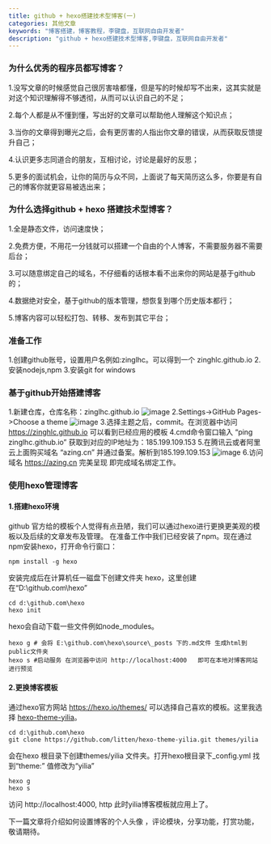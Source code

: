 ```yaml
---
title: github + hexo搭建技术型博客(一)
categories: 其他文章
keywords: "博客搭建，博客教程，李键盘，互联网自由开发者"
description: "github + hexo搭建技术型博客,李键盘，互联网自由开发者"
---
```

### 为什么优秀的程序员都写博客？

1.没写文章的时候感觉自己很厉害啥都懂，但是写的时候却写不出来，这其实就是对这个知识理解得不够透彻，从而可以认识自己的不足；
  
2.每个人都是从不懂到懂，写出好的文章可以帮助他人理解这个知识点；

3.当你的文章得到曝光之后，会有更厉害的人指出你文章的错误，从而获取反馈提升自己；

4.认识更多志同道合的朋友，互相讨论，讨论是最好的反思；

5.更多的面试机会，让你的简历与众不同，上面说了每天简历这么多，你要是有自己的博客你就更容易被选出来；

<!--more-->

### 为什么选择github + hexo 搭建技术型博客？

 
1.全是静态文件，访问速度快；

2.免费方便，不用花一分钱就可以搭建一个自由的个人博客，不需要服务器不需要后台；

3.可以随意绑定自己的域名，不仔细看的话根本看不出来你的网站是基于github的；

4.数据绝对安全，基于github的版本管理，想恢复到哪个历史版本都行；

5.博客内容可以轻松打包、转移、发布到其它平台；

### 准备工作
1.创建github账号，设置用户名例如:zinglhc。可以得到一个 zinghlc.github.io
2.安装nodejs,npm
3.安装git for windows
### 基于github开始搭建博客
1.新建仓库，仓库名称：zinglhc.github.io
![image](http://file.azing.cn/1.png)
2.Settings->GitHub Pages->Choose a theme 
![image](http://file.azing.cn/2.png)
3.选择主题之后，commit。在浏览器中访问 https://zinghlc.github.io 可以看到已经应用的模板
4.cmd命令窗口输入 “ping zinglhc.github.io” 获取到对应的IP地址为：185.199.109.153
5.在腾讯云或者阿里云上面购买域名 “azing.cn” 并通过备案。解析到185.199.109.153
![image](http://file.azing.cn/3.png)
6.访问域名 https://azing.cn  完美呈现 即完成域名绑定工作。

### 使用hexo管理博客
#### 1.搭建hexo环境
github 官方给的模板个人觉得有点丑陋，我们可以通过hexo进行更换更美观的模板以及后续的文章发布及管理。
在准备工作中我们已经安装了npm。现在通过npm安装hexo，打开命令行窗口：
```
npm install -g hexo

```
安装完成后在计算机任一磁盘下创建文件夹 hexo，这里创建在“D:\github.com\hexo”
```
cd d:\github.com\hexo
hexo init
```
hexo会自动下载一些文件例如node_modules。

```
hexo g # 会将 E:\github.com\hexo\source\_posts 下的.md文件 生成html到public文件夹 
hexo s #启动服务 在浏览器中访问 http://localhost:4000   即可在本地对博客网站进行预览
```
#### 2.更换博客模板
通过hexo官方网站 https://hexo.io/themes/ 可以选择自己喜欢的模板。这里我选择 [hexo-theme-yilia](https://github.com/litten/hexo-theme-yilia)。
```
cd d:\github.com\hexo
git clone https://github.com/litten/hexo-theme-yilia.git themes/yilia
```
会在hexo 根目录下创建themes/yilia 文件夹。打开hexo根目录下_config.yml 找到“theme:” 值修改为“yilia”

```
hexo g
hexo s
```
访问 http://localhost:4000, http 此时yilia博客模板就应用上了。

下一篇文章将介绍如何设置博客的个人头像 ，评论模块，分享功能，打赏功能，敬请期待。






